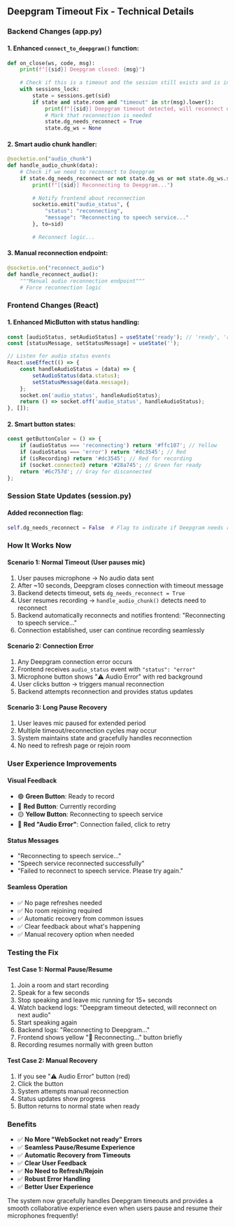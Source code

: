 ## Deepgram Timeout Fix - Technical Details

### Backend Changes (app.py)

#### 1. Enhanced `connect_to_deepgram()` function:
```python
def on_close(ws, code, msg):
    print(f"[{sid}] Deepgram closed: {msg}")
    
    # Check if this is a timeout and the session still exists and is in a room
    with sessions_lock:
        state = sessions.get(sid)
        if state and state.room and "timeout" in str(msg).lower():
            print(f"[{sid}] Deepgram timeout detected, will reconnect on next audio")
            # Mark that reconnection is needed
            state.dg_needs_reconnect = True
            state.dg_ws = None
```

#### 2. Smart audio chunk handler:
```python
@socketio.on("audio_chunk")
def handle_audio_chunk(data):
    # Check if we need to reconnect to Deepgram
    if state.dg_needs_reconnect or not state.dg_ws or not state.dg_ws.sock or not state.dg_ws.sock.connected:
        print(f"[{sid}] Reconnecting to Deepgram...")
        
        # Notify frontend about reconnection
        socketio.emit("audio_status", {
            "status": "reconnecting",
            "message": "Reconnecting to speech service..."
        }, to=sid)
        
        # Reconnect logic...
```

#### 3. Manual reconnection endpoint:
```python
@socketio.on("reconnect_audio")
def handle_reconnect_audio():
    """Manual audio reconnection endpoint"""
    # Force reconnection logic
```

### Frontend Changes (React)

#### 1. Enhanced MicButton with status handling:
```javascript
const [audioStatus, setAudioStatus] = useState('ready'); // 'ready', 'reconnecting', 'error'
const [statusMessage, setStatusMessage] = useState('');

// Listen for audio status events
React.useEffect(() => {
    const handleAudioStatus = (data) => {
        setAudioStatus(data.status);
        setStatusMessage(data.message);
    };
    socket.on('audio_status', handleAudioStatus);
    return () => socket.off('audio_status', handleAudioStatus);
}, []);
```

#### 2. Smart button states:
```javascript
const getButtonColor = () => {
    if (audioStatus === 'reconnecting') return '#ffc107'; // Yellow
    if (audioStatus === 'error') return '#dc3545'; // Red
    if (isRecording) return '#dc3545'; // Red for recording
    if (socket.connected) return '#28a745'; // Green for ready
    return '#6c757d'; // Gray for disconnected
};
```

### Session State Updates (session.py)

#### Added reconnection flag:
```python
self.dg_needs_reconnect = False  # Flag to indicate if Deepgram needs reconnection
```

### How It Works Now

#### **Scenario 1: Normal Timeout (User pauses mic)**
1. User pauses microphone → No audio data sent
2. After ~10 seconds, Deepgram closes connection with timeout message
3. Backend detects timeout, sets `dg_needs_reconnect = True`
4. User resumes recording → `handle_audio_chunk()` detects need to reconnect
5. Backend automatically reconnects and notifies frontend: "Reconnecting to speech service..."
6. Connection established, user can continue recording seamlessly

#### **Scenario 2: Connection Error**
1. Any Deepgram connection error occurs
2. Frontend receives `audio_status` event with `"status": "error"`
3. Microphone button shows "⚠️ Audio Error" with red background
4. User clicks button → triggers manual reconnection
5. Backend attempts reconnection and provides status updates

#### **Scenario 3: Long Pause Recovery**
1. User leaves mic paused for extended period
2. Multiple timeout/reconnection cycles may occur
3. System maintains state and gracefully handles reconnection
4. No need to refresh page or rejoin room

### User Experience Improvements

#### **Visual Feedback**
- 🟢 **Green Button**: Ready to record
- 🔴 **Red Button**: Currently recording
- 🟡 **Yellow Button**: Reconnecting to speech service
- 🔴 **Red "Audio Error"**: Connection failed, click to retry

#### **Status Messages**
- "Reconnecting to speech service..."
- "Speech service reconnected successfully"
- "Failed to reconnect to speech service. Please try again."

#### **Seamless Operation**
- ✅ No page refreshes needed
- ✅ No room rejoining required
- ✅ Automatic recovery from common issues
- ✅ Clear feedback about what's happening
- ✅ Manual recovery option when needed

### Testing the Fix

#### **Test Case 1: Normal Pause/Resume**
1. Join a room and start recording
2. Speak for a few seconds
3. Stop speaking and leave mic running for 15+ seconds
4. Watch backend logs: "Deepgram timeout detected, will reconnect on next audio"
5. Start speaking again
6. Backend logs: "Reconnecting to Deepgram..."
7. Frontend shows yellow "🔄 Reconnecting..." button briefly
8. Recording resumes normally with green button

#### **Test Case 2: Manual Recovery**
1. If you see "⚠️ Audio Error" button (red)
2. Click the button
3. System attempts manual reconnection
4. Status updates show progress
5. Button returns to normal state when ready

### Benefits
- ✅ **No More "WebSocket not ready" Errors**
- ✅ **Seamless Pause/Resume Experience**
- ✅ **Automatic Recovery from Timeouts**
- ✅ **Clear User Feedback**
- ✅ **No Need to Refresh/Rejoin**
- ✅ **Robust Error Handling**
- ✅ **Better User Experience**

The system now gracefully handles Deepgram timeouts and provides a smooth collaborative experience even when users pause and resume their microphones frequently!
